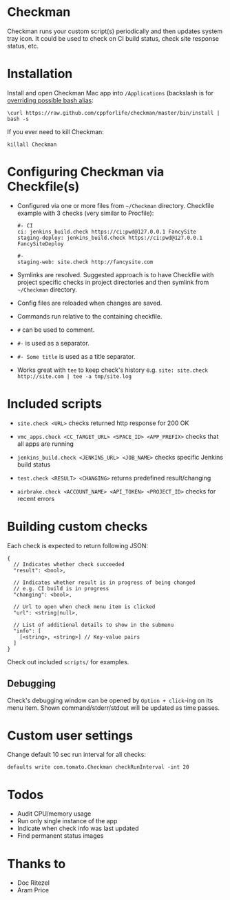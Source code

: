# Checkman

Checkman runs your custom script(s) periodically and then updates system tray icon.
It could be used to check on CI build status, check site response status, etc.


# Installation

Install and open Checkman Mac app into `/Applications`
(backslash is for [overriding possible bash alias](http://en.wikipedia.org/wiki/Alias_(command\)#Overriding_aliases)):

    \curl https://raw.github.com/cppforlife/checkman/master/bin/install | bash -s

If you ever need to kill Checkman:

    killall Checkman


# Configuring Checkman via Checkfile(s)

* Configured via one or more files from `~/Checkman` directory.
  Checkfile example with 3 checks (very similar to Procfile):

    ```
    #- CI
    ci: jenkins_build.check https://ci:pwd@127.0.0.1 FancySite
    staging-deploy: jenkins_build.check https://ci:pwd@127.0.0.1 FancySiteDeploy

    #-
    staging-web: site.check http://fancysite.com
    ```

* Symlinks are resolved. Suggested approach is to have Checkfile with project
  specific checks in project directories and then symlink from `~/Checkman` directory.

* Config files are reloaded when changes are saved.

* Commands run relative to the containing checkfile.

* `#` can be used to comment.

* `#-` is used as a separator.

* `#- Some title` is used as a title separator.

* Works great with `tee` to keep check's history
  e.g. `site: site.check http://site.com | tee -a tmp/site.log`


# Included scripts

* `site.check <URL>` checks returned http response for 200 OK

* `vmc_apps.check <CC_TARGET_URL> <SPACE_ID> <APP_PREFIX>`
   checks that all apps are running

* `jenkins_build.check <JENKINS_URL> <JOB_NAME>`
  checks specific Jenkins build status

* `test.check <RESULT> <CHANGING>` returns predefined result/changing

* `airbrake.check <ACCOUNT_NAME> <API_TOKEN> <PROJECT_ID>`
  checks for recent errors


# Building custom checks

Each check is expected to return following JSON:

    {
      // Indicates whether check succeeded
      "result": <bool>,

      // Indicates whether result is in progress of being changed
      // e.g. CI build is in progress
      "changing": <bool>,
      
      // Url to open when check menu item is clicked
      "url": <string|null>,
      
      // List of additional details to show in the submenu
      "info": [
        [<string>, <string>] // Key-value pairs
      ]
    }

Check out included `scripts/` for examples.


## Debugging

Check's debugging window can be opened by `Option + click`-ing on its menu item.
Shown command/stderr/stdout will be updated as time passes.


# Custom user settings

Change default 10 sec run interval for all checks:

    defaults write com.tomato.Checkman checkRunInterval -int 20


# Todos

* Audit CPU/memory usage
* Run only single instance of the app
* Indicate when check info was last updated
* Find permanent status images


# Thanks to

* Doc Ritezel
* Aram Price
